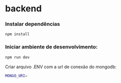 # backend

### Instalar dependências

```sh
npm install
```

### Iniciar ambiente de desenvolvimento: 

```sh
npm run dev
```

Criar arquivo .ENV com a url de conexão do mongodb:

```sh
MONGO_URI=
```
